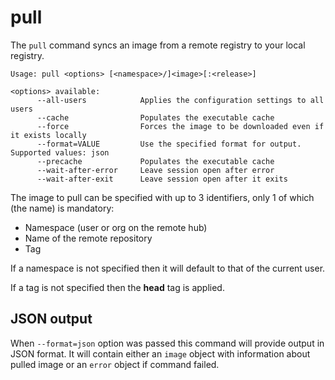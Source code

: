 # pull

The `pull` command syncs an image from a remote registry to your local registry. 

```
Usage: pull <options> [<namespace>/]<image>[:<release>]

<options> available:
      --all-users            Applies the configuration settings to all users
      --cache                Populates the executable cache
      --force                Forces the image to be downloaded even if it exists locally
      --format=VALUE         Use the specified format for output. Supported values: json
      --precache             Populates the executable cache
      --wait-after-error     Leave session open after error
      --wait-after-exit      Leave session open after it exits
```

The image to pull can be specified with up to 3 identifiers, only 1 of which (the name) is mandatory: 

- Namespace (user or org on the remote hub)
- Name of the remote repository
- Tag

If a namespace is not specified then it will default to that of the current user. 

If a tag is not specified then the **head** tag is applied. 

## JSON output

When `--format=json` option was passed this command will provide output in JSON format. It will contain either an `image` object with information about pulled image or an `error` object if command failed.